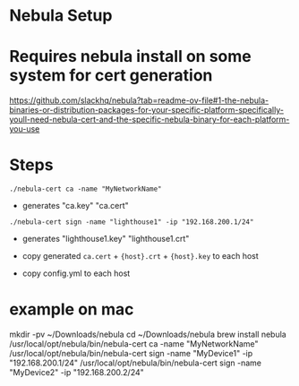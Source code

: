 # Nebula Setup

# Requires nebula install on some system for cert generation
https://github.com/slackhq/nebula?tab=readme-ov-file#1-the-nebula-binaries-or-distribution-packages-for-your-specific-platform-specifically-youll-need-nebula-cert-and-the-specific-nebula-binary-for-each-platform-you-use

# Steps

`./nebula-cert ca -name "MyNetworkName"`
- generates
    "ca.key"
    "ca.cert"

`./nebula-cert sign -name "lighthouse1" -ip "192.168.200.1/24"`
- generates
    "lighthouse1.key"
    "lighthouse1.crt"

- copy generated `ca.cert` + `{host}.crt` + `{host}.key` to each host
- copy config.yml to each host

# example on mac
mkdir -pv ~/Downloads/nebula
cd ~/Downloads/nebula
brew install nebula
/usr/local/opt/nebula/bin/nebula-cert ca -name "MyNetworkName"
/usr/local/opt/nebula/bin/nebula-cert sign -name "MyDevice1" -ip "192.168.200.1/24"
/usr/local/opt/nebula/bin/nebula-cert sign -name "MyDevice2" -ip "192.168.200.2/24"